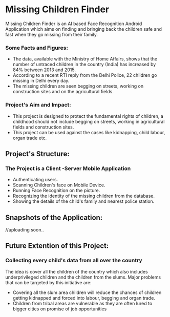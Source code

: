 # Missing Children Finder
Missing Children Finder is an AI based Face Recognition Android Application which aims on finding and bringing back the children safe and fast when they go missing from their family.

### Some Facts and Figures:
* The data, available with the Ministry of Home Affairs, shows that the number of untraced children in the country (India) has increased by 84% between 2013 and 2015.
* According to a recent RTI reply from the Delhi Police, 22 children go missing in Delhi every day.
* The missing children are seen begging on streets, working on construction sites and on the agricultural fields.

### Project's Aim and Impact:
* This project is designed to protect the fundamental rights of children, a childhood should not include begging on streets, working in agricultural fields and construction sites.
* This project can be used against the cases like kidnapping, child labour, organ trade etc.


## Project's Structure:
### The Project is a Client -Server Mobile Application
* Authenticating users.
* Scanning Children's face on Mobile Device.
* Running Face Recognition on the picture.
* Recognizing the identity of the missing children from the database.
* Showing the details of the child's family and nearest police station.


## Snapshots of the Application:
//uploading soon..


## Future Extention of this Project:
### Collecting every child's data from all over the country
The idea is cover all the children of the country which also includes underprivileged children and the children from the slums.
Major problems that can be targeted by this initiative are:
* Covering all the slum area children will reduce the chances of children getting kidnapped and forced into labour, begging and organ trade.
* Children from tribal areas are vulnerable as they are often lured to bigger cities on promise of job opportunities
